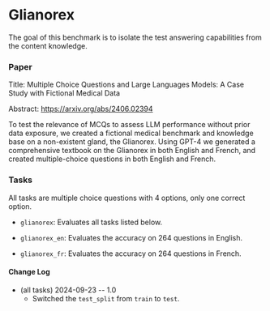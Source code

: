 # Glianorex

The goal of this benchmark is to isolate the test answering capabilities from the content knowledge.

### Paper

Title: Multiple Choice Questions and Large Languages Models: A Case Study with Fictional Medical Data

Abstract: https://arxiv.org/abs/2406.02394

To test the relevance of MCQs to assess LLM performance without prior data exposure, we created a fictional medical benchmark and knowledge base on a non-existent gland, the Glianorex. Using GPT-4 we generated a comprehensive textbook on the Glianorex in both English and French, and created multiple-choice questions in both English and French.

### Tasks

All tasks are multiple choice questions with 4 options, only one correct option.

- `glianorex`: Evaluates all tasks listed below.

- `glianorex_en`: Evaluates the accuracy on 264 questions in English.
- `glianorex_fr`: Evaluates the accuracy on 264 questions in French.

#### Change Log

* (all tasks) 2024-09-23 -- 1.0
  * Switched the `test_split` from `train` to `test`.
